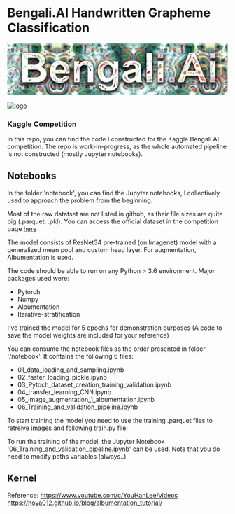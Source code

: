 # Bengali.AI Handwritten Grapheme Classification

![logo](./img/logo.jpg)

![logo](./img/img1.jpg)

### Kaggle Competition 
In this repo, you can find the code I constructed for the Kaggle Bengali.AI competition.
The repo is work-in-progress, as the whole automated pipeline is not constructed (mostly Jupyter notebooks). 

## Notebooks
In the folder 'notebook', you can find the Jupyter notebooks, I collectively used to approach the problem from the beginning. 

Most of the raw datatset are not listed in github, as their file sizes are quite big (.parquet, .pkl). You can access the official dataset in the competition page [here](https://www.kaggle.com/c/bengaliai-cv19/data) 

The model consists of ResNet34 pre-trained (on Imagenet) model with a generalized mean pool and custom head layer. For augmentation, Albumentation is used.

The code should be able to run on any Python > 3.6 environment. Major packages used were:
- Pytorch 
- Numpy 
- Albumentation 
- Iterative-stratification

I've trained the model for 5 epochs for demonstration purposes (A code to save the model weights are included for your reference) 

You can consume the notebook files as the order presented in folder '/notebook'. It contains the following 6 files:
- 01_data_loading_and_sampling.ipynb
- 02_faster_loading_pickle.ipynb
- 03_Pytoch_dataset_creation_training_validation.ipynb
- 04_transfer_learning_CNN.ipynb
- 05_image_augmentation_1_albumentation.ipynb
- 06_Training_and_validation_pipeline.ipynb

To start training the model you need to use the training .parquet files to retreive images and following train.py file:

To run the training of the model, the Jupyter Notebook '06_Training_and_validation_pipeline.ipynb' can be used. Note that you do need to modify paths variables (always..)

## Kernel 
Reference: 
https://www.youtube.com/c/YouHanLee/videos
https://hoya012.github.io/blog/albumentation_tutorial/
